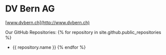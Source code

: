 # DV Bern AG

[www.dvbern.ch](http://www.dvbern.ch)

Our GitHub Repositories:
{% for repository in site.github.public_repositories %}
  * {{ repository.name }}
{% endfor %}